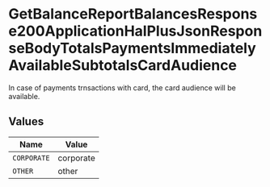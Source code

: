 # GetBalanceReportBalancesResponse200ApplicationHalPlusJsonResponseBodyTotalsPaymentsImmediatelyAvailableSubtotalsCardAudience

In case of payments trnsactions with card, the card audience will be available.


## Values

| Name        | Value       |
| ----------- | ----------- |
| `CORPORATE` | corporate   |
| `OTHER`     | other       |